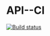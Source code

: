 # API--CI


[![Build status](https://ci.appveyor.com/api/projects/status/t6q62471qjai248a?svg=true)](https://ci.appveyor.com/project/Ntetikova/api-ci-vpnm6)

